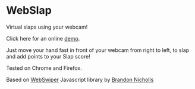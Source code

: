 WebSlap
=======

Virtual slaps using your webcam!

Click here for an online [demo](http://creativecollective.gr/labs/webslap/).

Just move your hand fast in front of your webcam from right to left, 
to slap and add points to your Slap score!

Tested on Chrome and Firefox.

Based on [WebSwiper](https://github.com/iambrandonn/WebcamSwiper) Javascript library by [Brandon Nicholls](https://github.com/iambrandonn)
